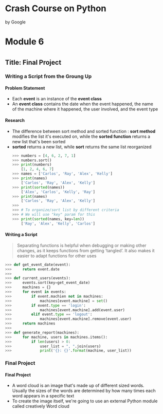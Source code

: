 Crash Course on Python
=======================

by Google

# Module 6
#
## Title: Final Project

### Writing a Script from the Groung Up

#### Problem Statement

* Each **event** is an instance of the **event class**
* An **event class** contains the date when the event happened, the name of the machine where it happened, the user involved, and the event type

#### Research

* The difference between sort method and sorted function : **sort method** modifies the list it's executed on, while the **sorted function** returns a new list that's been sorted
* **sorted** returns a new list, while **sort** returns the same list reorganized
	```python
	>>> numbers = [4, 6, 2, 7, 1]
	>>> numbers.sort()
	>>> print(numbers)
		[1, 2, 4, 6, 7]
	>>> names = ['Carlos', 'Ray', 'Alex', 'Kelly']
	>>> print(names)
		['Carlos', 'Ray', 'Alex', 'Kelly']
	>>> print(sorted(names))
		['Alex', 'Carlos', 'Kelly', 'Ray']
	>>> print(names)
		['Carlos', 'Ray', 'Alex', 'Kelly']
	>>>
	>>> # To organize/sort list by different criteria
	>>> # We will use "key" param for this
	>>> print(sorted(names, key=len))
		['Ray', 'Alex', 'Kelly', 'Carlos']
	```

#### Writing a Script

> Separating functions is helpful when debugging or making other changes, as it keeps functions from getting ‘tangled’. It also makes it easier to adapt functions for other uses

```python
>>> def get_event_date(event):
>>> 	return event.date
>>> 
>>> def current_users(events):
>>> 	events.sort(key=get_event_date)
>>> 	machines = {}
>>> 	for event in events:
>>> 		if event.machien not in machines:
>>> 			machines[event.machine] = set()
>>> 		if event.type == 'login':
>>> 			machines[event.machine].add(event.user)
>>> 		elif event.type == 'logout':
>>> 			machines[event.machine].remove(event.user)
>>> 	return machines
>>> 
>>> def generate_report(machines):
>>> 	for machine, users in machines.items():
>>> 		if len(users) > 0:
>>> 			user_list = ", ".join(users)
>>> 			print('{}: {}'.format(machine, user_list))
```

### Final Project

#### Final Project

* A word cloud is an image that's made up of different sized words. Usually the sizes of the words are determined by how many times each word appears in a specific text
* To create the image itself, we're going to use an external Python module called creatively Word cloud
